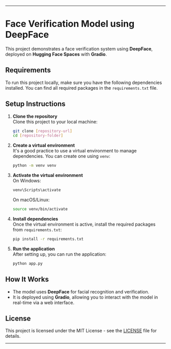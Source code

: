 

---

# Face Verification Model using DeepFace

This project demonstrates a face verification system using **DeepFace**, deployed on **Hugging Face Spaces** with **Gradio**.

## Requirements

To run this project locally, make sure you have the following dependencies installed. You can find all required packages in the `requirements.txt` file.

## Setup Instructions

1. **Clone the repository**  
   Clone this project to your local machine:
   ```bash
   git clone [repository-url]
   cd [repository-folder]
   ```

2. **Create a virtual environment**  
   It's a good practice to use a virtual environment to manage dependencies. You can create one using `venv`:
   ```bash
   python -m venv venv
   ```

3. **Activate the virtual environment**  
   On Windows:
   ```bash
   venv\Scripts\activate
   ```
   On macOS/Linux:
   ```bash
   source venv/bin/activate
   ```

4. **Install dependencies**  
   Once the virtual environment is active, install the required packages from `requirements.txt`:
   ```bash
   pip install -r requirements.txt
   ```

5. **Run the application**  
   After setting up, you can run the application:
   ```bash
   python app.py
   ```

## How It Works

- The model uses **DeepFace** for facial recognition and verification.
- It is deployed using **Gradio**, allowing you to interact with the model in real-time via a web interface.

## License

This project is licensed under the MIT License - see the [LICENSE](LICENSE) file for details.

---

